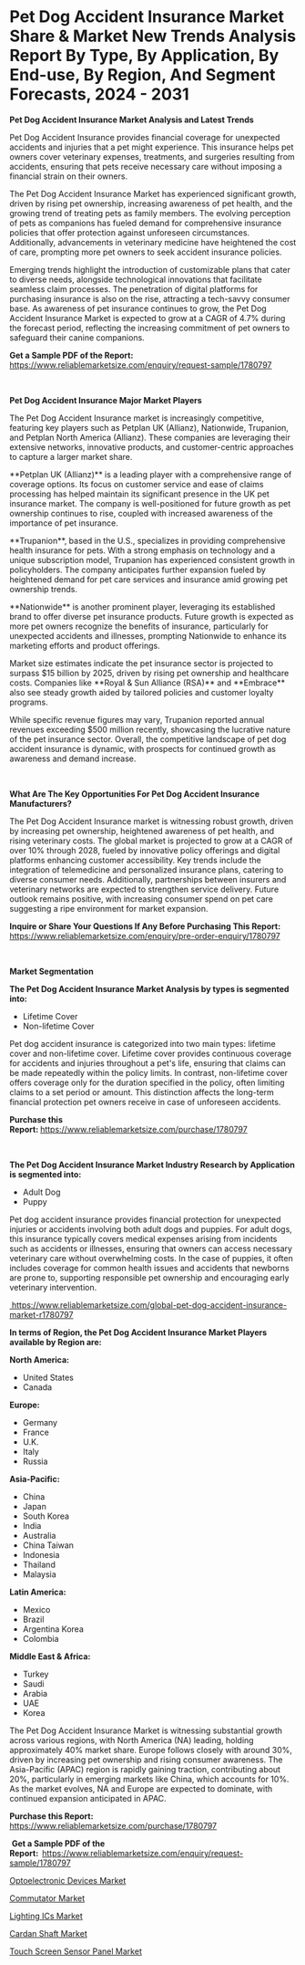 <p><h1>Pet Dog Accident Insurance Market Share & Market New Trends Analysis Report By Type, By Application, By End-use, By Region, And Segment Forecasts, 2024 - 2031</h1></p><p><strong>Pet Dog Accident Insurance Market Analysis and Latest Trends</strong></p>
<p><p>Pet Dog Accident Insurance provides financial coverage for unexpected accidents and injuries that a pet might experience. This insurance helps pet owners cover veterinary expenses, treatments, and surgeries resulting from accidents, ensuring that pets receive necessary care without imposing a financial strain on their owners. </p><p>The Pet Dog Accident Insurance Market has experienced significant growth, driven by rising pet ownership, increasing awareness of pet health, and the growing trend of treating pets as family members. The evolving perception of pets as companions has fueled demand for comprehensive insurance policies that offer protection against unforeseen circumstances. Additionally, advancements in veterinary medicine have heightened the cost of care, prompting more pet owners to seek accident insurance policies.</p><p>Emerging trends highlight the introduction of customizable plans that cater to diverse needs, alongside technological innovations that facilitate seamless claim processes. The penetration of digital platforms for purchasing insurance is also on the rise, attracting a tech-savvy consumer base. As awareness of pet insurance continues to grow, the Pet Dog Accident Insurance Market is expected to grow at a CAGR of 4.7% during the forecast period, reflecting the increasing commitment of pet owners to safeguard their canine companions.</p></p>
<p><strong>Get a Sample PDF of the Report:&nbsp;</strong> <a href="https://www.reliablemarketsize.com/enquiry/request-sample/1780797?utm_campaign=1506&utm_medium=2&utm_source=Github&utm_content=ia&utm_term=13102024&utm_id=pet-dog-accident-insurance">https://www.reliablemarketsize.com/enquiry/request-sample/1780797</a></p>
<p>&nbsp;</p>
<p><strong>Pet Dog Accident Insurance Major Market Players</strong></p>
<p><p>The Pet Dog Accident Insurance market is increasingly competitive, featuring key players such as Petplan UK (Allianz), Nationwide, Trupanion, and Petplan North America (Allianz). These companies are leveraging their extensive networks, innovative products, and customer-centric approaches to capture a larger market share.</p><p>**Petplan UK (Allianz)** is a leading player with a comprehensive range of coverage options. Its focus on customer service and ease of claims processing has helped maintain its significant presence in the UK pet insurance market. The company is well-positioned for future growth as pet ownership continues to rise, coupled with increased awareness of the importance of pet insurance.</p><p>**Trupanion**, based in the U.S., specializes in providing comprehensive health insurance for pets. With a strong emphasis on technology and a unique subscription model, Trupanion has experienced consistent growth in policyholders. The company anticipates further expansion fueled by heightened demand for pet care services and insurance amid growing pet ownership trends.</p><p>**Nationwide** is another prominent player, leveraging its established brand to offer diverse pet insurance products. Future growth is expected as more pet owners recognize the benefits of insurance, particularly for unexpected accidents and illnesses, prompting Nationwide to enhance its marketing efforts and product offerings.</p><p>Market size estimates indicate the pet insurance sector is projected to surpass $15 billion by 2025, driven by rising pet ownership and healthcare costs. Companies like **Royal & Sun Alliance (RSA)** and **Embrace** also see steady growth aided by tailored policies and customer loyalty programs.</p><p>While specific revenue figures may vary, Trupanion reported annual revenues exceeding $500 million recently, showcasing the lucrative nature of the pet insurance sector. Overall, the competitive landscape of pet dog accident insurance is dynamic, with prospects for continued growth as awareness and demand increase.</p></p>
<p>&nbsp;</p>
<p><strong>What Are The Key Opportunities For Pet Dog Accident Insurance Manufacturers?</strong></p>
<p><p>The Pet Dog Accident Insurance market is witnessing robust growth, driven by increasing pet ownership, heightened awareness of pet health, and rising veterinary costs. The global market is projected to grow at a CAGR of over 10% through 2028, fueled by innovative policy offerings and digital platforms enhancing customer accessibility. Key trends include the integration of telemedicine and personalized insurance plans, catering to diverse consumer needs. Additionally, partnerships between insurers and veterinary networks are expected to strengthen service delivery. Future outlook remains positive, with increasing consumer spend on pet care suggesting a ripe environment for market expansion.</p></p>
<p><strong>Inquire or Share Your Questions If Any Before Purchasing This Report:</strong> <a href="https://www.reliablemarketsize.com/enquiry/pre-order-enquiry/1780797?utm_campaign=1506&utm_medium=2&utm_source=Github&utm_content=ia&utm_term=13102024&utm_id=pet-dog-accident-insurance">https://www.reliablemarketsize.com/enquiry/pre-order-enquiry/1780797</a></p>
<p>&nbsp;</p>
<p><strong>Market Segmentation</strong></p>
<p><strong>The Pet Dog Accident Insurance Market Analysis by types is segmented into:</strong></p>
<p><ul><li>Lifetime Cover</li><li>Non-lifetime Cover</li></ul></p>
<p><p>Pet dog accident insurance is categorized into two main types: lifetime cover and non-lifetime cover. Lifetime cover provides continuous coverage for accidents and injuries throughout a pet's life, ensuring that claims can be made repeatedly within the policy limits. In contrast, non-lifetime cover offers coverage only for the duration specified in the policy, often limiting claims to a set period or amount. This distinction affects the long-term financial protection pet owners receive in case of unforeseen accidents.</p></p>
<p><strong>Purchase this Report:&nbsp;</strong><a href="https://www.reliablemarketsize.com/purchase/1780797?utm_campaign=1506&utm_medium=2&utm_source=Github&utm_content=ia&utm_term=13102024&utm_id=pet-dog-accident-insurance">https://www.reliablemarketsize.com/purchase/1780797</a></p>
<p>&nbsp;</p>
<p><strong>The Pet Dog Accident Insurance Market Industry Research by Application is segmented into:</strong></p>
<p><ul><li>Adult Dog</li><li>Puppy</li></ul></p>
<p><p>Pet dog accident insurance provides financial protection for unexpected injuries or accidents involving both adult dogs and puppies. For adult dogs, this insurance typically covers medical expenses arising from incidents such as accidents or illnesses, ensuring that owners can access necessary veterinary care without overwhelming costs. In the case of puppies, it often includes coverage for common health issues and accidents that newborns are prone to, supporting responsible pet ownership and encouraging early veterinary intervention.</p></p>
<p><a href="https://www.reliablemarketsize.com/global-pet-dog-accident-insurance-market-r1780797?utm_campaign=1506&utm_medium=2&utm_source=Github&utm_content=ia&utm_term=13102024&utm_id=pet-dog-accident-insurance">&nbsp;https://www.reliablemarketsize.com/global-pet-dog-accident-insurance-market-r1780797</a></p>
<p><strong>In terms of Region, the Pet Dog Accident Insurance Market Players available by Region are:</strong></p>
<p>
    <p> <strong> North America: </strong>
        <ul>
            <li>United States</li>
            <li>Canada</li>
        </ul>
        </p> 
    <p> <strong> Europe: </strong>
        <ul>
            <li>Germany</li>
            <li>France</li>
            <li>U.K.</li>
            <li>Italy</li>
            <li>Russia</li>
        </ul>
        </p> 
    <p> <strong> Asia-Pacific: </strong>
        <ul>
            <li>China</li>
            <li>Japan</li>
            <li>South Korea</li>
            <li>India</li>
            <li>Australia</li>
            <li>China Taiwan</li>
            <li>Indonesia</li>
            <li>Thailand</li>
            <li>Malaysia</li>
        </ul>
        </p> 
    <p> <strong> Latin America: </strong>
        <ul>
            <li>Mexico</li>
            <li>Brazil</li>
            <li>Argentina Korea</li>
            <li>Colombia</li>
        </ul>
        </p> 
    <p> <strong> Middle East & Africa: </strong>
        <ul>
            <li>Turkey</li>
            <li>Saudi</li>
            <li>Arabia</li>
            <li>UAE</li>
            <li>Korea</li>
        </ul>
    </p>
    </p>
<p><p>The Pet Dog Accident Insurance Market is witnessing substantial growth across various regions, with North America (NA) leading, holding approximately 40% market share. Europe follows closely with around 30%, driven by increasing pet ownership and rising consumer awareness. The Asia-Pacific (APAC) region is rapidly gaining traction, contributing about 20%, particularly in emerging markets like China, which accounts for 10%. As the market evolves, NA and Europe are expected to dominate, with continued expansion anticipated in APAC.</p></p>
<p><strong>Purchase this Report: </strong><a href="https://www.reliablemarketsize.com/purchase/1780797?utm_campaign=1506&utm_medium=2&utm_source=Github&utm_content=ia&utm_term=13102024&utm_id=pet-dog-accident-insurance">https://www.reliablemarketsize.com/purchase/1780797</a></p>
<p>&nbsp;<strong>Get a Sample PDF of the Report:&nbsp;&nbsp;</strong><a href="https://www.reliablemarketsize.com/enquiry/request-sample/1780797?utm_campaign=1506&utm_medium=2&utm_source=Github&utm_content=ia&utm_term=13102024&utm_id=pet-dog-accident-insurance">https://www.reliablemarketsize.com/enquiry/request-sample/1780797</a></p>
<p><strong></strong></p>
<p><p><a href="https://www.linkedin.com/pulse/optoelectronic-devices-market-dynamics-application-types-kkgmf?utm_campaign=1506&utm_medium=2&utm_source=Github&utm_content=ia&utm_term=13102024&utm_id=pet-dog-accident-insurance">Optoelectronic Devices Market</a></p><p><a href="https://issuu.com/reportprime-2/docs/commutator-market-size-2030.pptx_adf9161b56b9bb?utm_campaign=1506&utm_medium=2&utm_source=Github&utm_content=ia&utm_term=13102024&utm_id=pet-dog-accident-insurance">Commutator Market</a></p><p><a href="https://www.linkedin.com/pulse/lighting-ics-market-size-segmentation-trends-growth-sjt5e?trk=public_post_embed_feed-article-content&utm_campaign=1506&utm_medium=2&utm_source=Github&utm_content=ia&utm_term=13102024&utm_id=pet-dog-accident-insurance">Lighting ICs Market</a></p><p><a href="https://issuu.com/reportprime-2/docs/cardan-shaft-market-size-2030.pptx_efe127f23b4c4b?utm_campaign=1506&utm_medium=2&utm_source=Github&utm_content=ia&utm_term=13102024&utm_id=pet-dog-accident-insurance">Cardan Shaft Market</a></p><p><a href="https://www.linkedin.com/pulse/investment-opportunities-touch-screen-sensor-panel-sector-risk-ujzfe?utm_campaign=1506&utm_medium=2&utm_source=Github&utm_content=ia&utm_term=13102024&utm_id=pet-dog-accident-insurance">Touch Screen Sensor Panel Market</a></p></p>